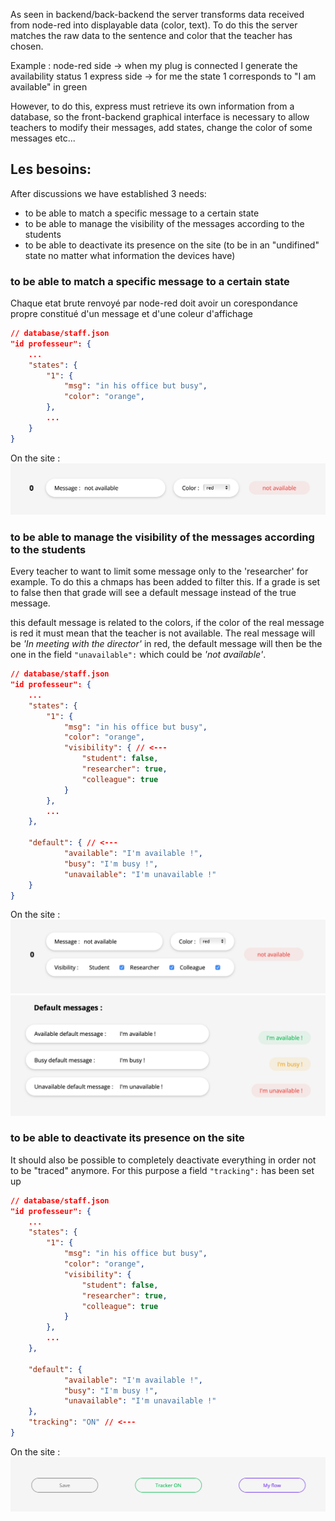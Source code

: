 As seen in backend/back-backend the server transforms data received from node-red into displayable data (color, text).
To do this the server matches the raw data to the sentence and color that the teacher has chosen. 

Example : 
node-red side -> when my plug is connected I generate the availability status 1
express side -> for me the state 1 corresponds to "I am available" in green 

However, to do this, express must retrieve its own information from a database, so the front-backend graphical interface is necessary to allow teachers to modify their messages, add states, change the color of some messages etc...



## Les besoins: 

After discussions we have established 3 needs:

- to be able to match a specific message to a certain state 
- to be able to manage the visibility of the messages according to the students
- to be able to deactivate its presence on the site (to be in an "undifined" state no matter what information the devices have)

### to be able to match a specific message to a certain state
Chaque etat brute renvoyé par node-red doit avoir un corespondance propre constitué d'un message et d'une coleur d'affichage
```json
// database/staff.json
"id professeur": {
    ...
    "states": {
        "1": {
            "msg": "in his office but busy",
            "color": "orange",
        },
        ...
    }
} 
```
On the site :
![alt text](./img/input1.png)




### to be able to manage the visibility of the messages according to the students
Every teacher to want to limit some message only to the 'researcher' for example. To do this a chmaps has been added to filter this. If a grade is set to false then that grade will see a default message instead of the true message.

this default message is related to the colors, if the color of the real message is red it must mean that the teacher is not available. The real message will be *'In meeting with the director'* in red, the default message will then be the one in the field `"unavailable":` which could be *'not available'*.
```json
// database/staff.json
"id professeur": {
    ...
    "states": {
        "1": {
            "msg": "in his office but busy",
            "color": "orange",
            "visibility": { // <--- 
                "student": false,
                "researcher": true,
                "colleague": true
            }
        },
        ...
    },

    "default": { // <--- 
            "available": "I'm available !",
            "busy": "I'm busy !",
            "unavailable": "I'm unavailable !"
    }
}

```
On the site :
![alt text](./img/input2.png)
![alt text](./img/default.png)



### to be able to deactivate its presence on the site
It should also be possible to completely deactivate everything in order not to be "traced" anymore. For this purpose a field `"tracking":` has been set up 

```json
// database/staff.json
"id professeur": {
    ...
    "states": {
        "1": {
            "msg": "in his office but busy",
            "color": "orange",
            "visibility": { 
                "student": false,
                "researcher": true,
                "colleague": true
            }
        },
        ...
    },

    "default": {  
            "available": "I'm available !",
            "busy": "I'm busy !",
            "unavailable": "I'm unavailable !"
    },
    "tracking": "ON" // <---
}
```
On the site :
![alt text](./img/tracker.png)